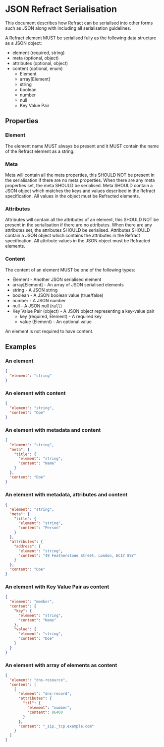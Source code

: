 # JSON Refract Serialisation

This document describes how Refract can be serialised into other forms such as
JSON along with including all serialisation guidelines.

A Refract element MUST be serialised fully as the following data structure as a
JSON object:

- element (required, string)
- meta (optional, object)
- attributes (optional, object)
- content (optional, enum)
    - Element
    - array[Element]
    - string
    - boolean
    - number
    - null
    - Key Value Pair

## Properties

### Element

The element name MUST always be present and it MUST contain the name of the
Refract element as a string.

### Meta

Meta will contain all the meta properties, this SHOULD NOT be present in the
serialisation if there are no meta properties. When there are any meta
properties set, the meta SHOULD be serialised. Meta SHOULD contain a JSON
object which matches the keys and values described in the Refract
specification. All values in the object must be Refracted elements.

### Attributes

Attributes will contain all the attributes of an element, this SHOULD NOT be
present in the serialisation if there are no attributes. When there are any
attributes set, the attributes SHOULD be serialised. Attributes SHOULD contain
a JSON object which contains the attributes in the Refract specification. All
attribute values in the JSON object must be Refracted elements.

### Content

The content of an element MUST be one of the following types:

- Element - Another JSON serialised element
- array[Element] - An array of JSON serialised elements
- string - A JSON string
- boolean - A JSON boolean value (true/false)
- number - A JSON number
- null - A JSON null (`null`)
- Key Value Pair (object) - A JSON object representing a key-value pair
    - key (required, Element) - A required key
    - value (Element) - An optional value

An element is not required to have content.

## Examples

### An element

```json
{
  "element": "string"
}
```

### An element with content

```json
{
  "element": "string",
  "content": "Doe"
}
```

### An element with metadata and content

```json
{
  "element": "string",
  "meta": {
    "title": {
      "element": "string",
      "content": "Name"
    }
  },
  "content": "Doe"
}
```

### An element with metadata, attributes and content

```json
{
  "element": "string",
  "meta": {
    "title": {
      "element": "string",
      "content": "Person"
    }
  },
  "attributes": {
    "address": {
      "element": "string",
      "content": "49 Featherstone Street, London, EC1Y 8SY"
    }
  },
  "content": "Doe"
}
```

### An element with Key Value Pair as content

```json
{
  "element": "member",
  "content": {
    "key": {
      "element": "string",
      "content": "Name"
    },
    "value": {
      "element": "string",
      "content": "Doe"
    }
  }
}
```

### An element with array of elements as content

```json
{
  "element": "dns-resource",
  "content": [
    {
      "element": "dns-record",
      "attributes": {
        "ttl": {
          "element": "number",
          "content": 86400
        }
      },
      "content": "_sip._tcp.example.com"
    }
  ]
}
```
